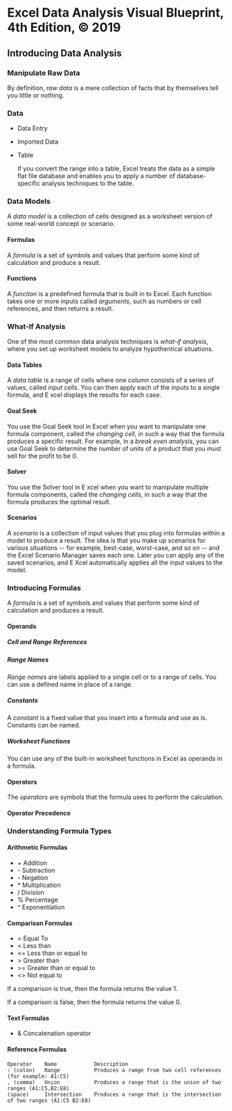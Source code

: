 # Excel Data Analysis Visual Blueprint, 4th Edition, © 2019

## Introducing Data Analysis

### Manipulate Raw Data

By definition, _raw data_ is a mere collection of facts that by themselves tell you little or nothing.

### Data

-   Data Entry
-   Imported Data
-   Table

    If you convert the range into a table, Excel treats the data as a simple flat file database and enables you to apply a number of database-specific analysis techniques to the table.

### Data Models

A _data model_ is a collection of cells designed as a worksheet version of some real-world concept or scenario.

#### Formulas

A _formula_ is a set of symbols and values that perform some kind of calculation and produce a result.

#### Functions

A _function_ is a predefined formula that is built in to Excel. Each function takes one or more inputs called _arguments_, such as numbers or cell references, and then returns a result.

### What-If Analysis

One of the most common data analysis techniques is _what-if analysis_, where you set up worksheet models to analyze hypothentical situations.

#### Data Tables

A _data table_ is a range of cells where one column consists of a series of values, called _input cells_. You can then apply each of the inputs to a single formula, and E xcel displays the results for each case.

#### Goal Seek

You use the Goal Seek tool in Excel when you want to manipulate one formula component, called the _changing cell_, in such a way that the formula produces a specific result. For example, in a _break even analysis_, you can use Goal Seek to determine the number of units of a product that you must sell for the profit to be 0.

#### Solver

You use the Solver tool in E xcel when you want to manipulate multiple formula components, called the _changing cells_, in such a way that the formula produces the optimal result.

#### Scenarios

A _scenario_ is a collection of input values that you plug into formulas within a model to produce a result. The idea is that you make up scenarios for various situations -- for example, best-case, worst-case, and so on -- and the Excel Scenario Manager saves each one. Later you can apply any of the saved scenarios, and E Xcel automatically applies all the input values to the model.

### Introducing Formulas

A _formula_ is a set of symbols and values that perform some kind of calculation and produces a result.

#### Operands

##### Cell and Range References

##### Range Names

_Range names_ are labels applied to a single cell or to a range of cells. You can use a defined name in place of a range.

##### Constants

A _constant_ is a fixed value that you insert into a formula and use as is.
Constants can be named.

##### Worksheet Functions

You can use any of the built-in worksheet functions in Excel as operands in a formula.

#### Operators

The _operators_ are symbols that the formula uses to perform the calculation.

#### Operator Precedence

### Understanding Formula Types

#### Arithmetic Formulas

-   \+ Addition
-   \- Subtraction
-   \- Negation
-   \* Multiplication
-   / Division
-   % Percentage
-   ^ Exponentiation

#### Comparison Formulas

-   = Equal To
-   \< Less than
-   \<= Less than or equal to
-   \> Greater than
-   \>= Greater than or equal to
-   \<\> Not equal to

If a comparison is true, then the formula returns the value 1.

If a comparison is false, then the formula returns the value 0.

#### Text Formulas

-   \& Concatenation operator

#### Reference Formulas

```
Operator    Name            Description
: (colon)   Range           Produces a ramge from two cell references (for example: A1:C5)
, (comma)   Union           Produces a range that is the union of two ranges (A1:C5,B2:E8)
(space)     Intersection    Produces a range that is the intersection of two ranges (A1:C5 B2:E8)
```
